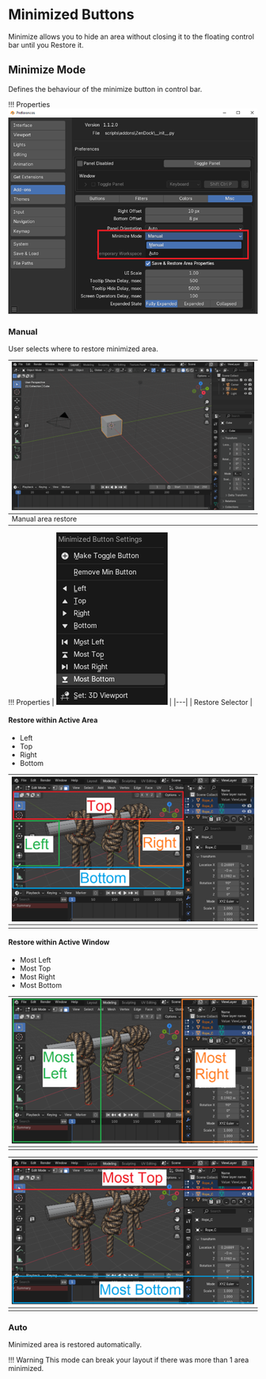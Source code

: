 # Minimized Buttons
Minimize allows you to hide an area without closing it to the floating control bar until you Restore it.

## Minimize Mode
Defines the behaviour of the minimize button in control bar.

!!! Properties
    ![](img/screen/minimize_mode.png)

### Manual
User selects where to restore minimized area.

| ![](img/screen/minimize_restore_manual.gif) |
|---|
| Manual area restore |

!!! Properties
    | ![](img/screen/minimize_restore_settings.png) |
    |---|
    | Restore Selector |

#### Restore within Active Area

- Left
- Top
- Right
- Bottom

| ![](img/screen/area_direction.png) |
|---|
| |

#### Restore within Active Window

- Most Left
- Most Top
- Most Right
- Most Bottom

| ![](img/screen/area_direction_most_left_right.png) |
|---|
| |

| ![](img/screen/area_direction_most_top_bottom.png) |
|---|
| |

### Auto
Minimized area is restored automatically.

!!! Warning
    This mode can break your layout if there was more than 1 area minimized.

